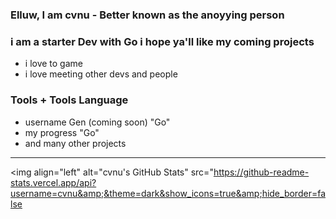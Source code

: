### Elluw, I am cvnu - Better known as the anoyying person

### i am a starter Dev with Go i hope ya'll like my coming projects
- i love to game
- i love meeting other devs and people


### Tools + Tools Language
- username Gen (coming soon) "Go"
- my progress "Go"
- and many other projects

<!---------MY-GITHUB-STATS------------------->

---
<img align="left" alt="cvnu's GitHub Stats" src="https://github-readme-stats.vercel.app/api?username=cvnu&amp;&theme=dark&show_icons=true&amp;hide_border=false

